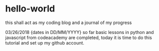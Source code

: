 # hello-world
this shall act as my coding blog and a journal of my progress

03/26/2018 {dates in DD/MM/YYYY}
so far basic lessons in python and javascript from codeacademy are completed, today it is time to do this tutorial and set up my github account.
